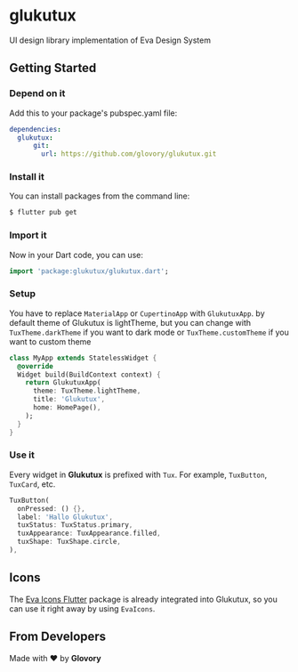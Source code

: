 # glukutux

UI design library implementation of Eva Design System

## Getting Started


### Depend on it

Add this to your package's pubspec.yaml file:

```yaml
dependencies:
  glukutux:
      git:
        url: https://github.com/glovory/glukutux.git
```


### Install it

You can install packages from the command line:

```bash
$ flutter pub get
```


### Import it

Now in your Dart code, you can use:

```dart
import 'package:glukutux/glukutux.dart';
```


### Setup

You have to replace `MaterialApp` or `CupertinoApp` with `GlukutuxApp`. by default theme of Glukutux is lightTheme, but you can change with `TuxTheme.darkTheme` if you want to dark mode or `TuxTheme.customTheme` if you want to custom theme

```dart
class MyApp extends StatelessWidget {
  @override
  Widget build(BuildContext context) {
    return GlukutuxApp(
      theme: TuxTheme.lightTheme,
      title: 'Glukutux',
      home: HomePage(),
    );
  }
}
```


### Use it

Every widget in **Glukutux** is prefixed with `Tux`. For example, `TuxButton`, `TuxCard`, etc.

```dart
TuxButton(
  onPressed: () {},
  label: 'Hallo Glukutux',
  tuxStatus: TuxStatus.primary,
  tuxAppearance: TuxAppearance.filled,
  tuxShape: TuxShape.circle,
),
```


## Icons

The [Eva Icons Flutter](https://github.com/piyushmaurya23/eva_icons_flutter) package is already integrated into Glukutux, so you can use it right away by using `EvaIcons`.


## From Developers
Made with :heart: by **Glovory**

